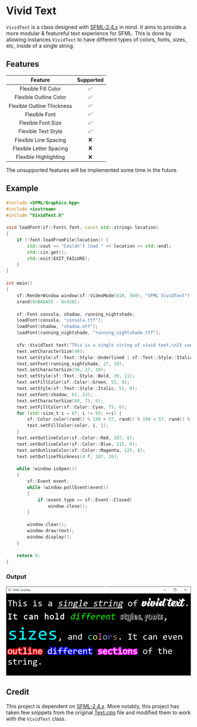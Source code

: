 # Vivid Text

`VividText` is a class designed with [SFML-2.4.x](https://github.com/SFML/SFML/tree/2.4.x) in mind. It aims to provide a more modular & featureful text experience for SFML. This is done by allowing instances `VividText` to have different types of colors, fonts, sizes, etc, inside of a single string.

## Features
| Feature                    | Supported          |
|:--------------------------:|:------------------:|
| Flexible Fill Color        | :white_check_mark: |
| Flexible Outline Color     | :white_check_mark: |
| Flexible Outline Thickness | :white_check_mark: |
| Flexible Font              | :white_check_mark: |
| Flexible Font Size         | :white_check_mark: |
| Flexible Text Style        | :white_check_mark: |
| Flexible Line Spacing      | :x:                |
| Flexible Letter Spacing    | :x:                |
| Flexible Highlighting      | :x:                |

The unsupported features will be implemented some time in the future.

## Example
```c++
#include <SFML/Graphics.hpp>
#include <iostream>
#include "VividText.h"

void loadFont(sf::Font& font, const std::string& location)
{
	if (!font.loadFromFile(location)) {
		std::cout << "Couldn't load " << location << std::endl;
		std::cin.get();
		std::exit(EXIT_FAILURE);
	}
}

int main()
{
	sf::RenderWindow window(sf::VideoMode(810, 360), "SFML VividText");
	srand(0xBADA55 - 0x420);

	sf::Font consola, shadow, running_nightshade;
	loadFont(consola, "consola.ttf");
	loadFont(shadow, "shadow.otf");
	loadFont(running_nightshade, "running_nightshade.ttf");

	sfv::VividText text("This is a single string of vivid text.\nIt can hold different styles, fonts,\nsizes, and colors. It can even\noutline different sections of the\nstring.", consola);
	text.setCharacterSize(40);
	text.setStyle(sf::Text::Style::Underlined | sf::Text::Style::Italic, 10, 13);
	text.setFont(running_nightshade, 27, 10);
	text.setCharacterSize(56, 27, 10);
	text.setStyle(sf::Text::Style::Bold, 39, 11);
	text.setFillColor(sf::Color::Green, 51, 9);
	text.setStyle(sf::Text::Style::Italic, 51, 9);
	text.setFont(shadow, 61, 13);
	text.setCharacterSize(80, 75, 6);
	text.setFillColor(sf::Color::Cyan, 75, 6);
	for (std::size_t i = 87; i != 93; ++i) {
		sf::Color color(rand() % 199 + 57, rand() % 199 + 57, rand() % 199 + 57);
		text.setFillColor(color, i, 1);
	}
	text.setOutlineColor(sf::Color::Red, 107, 8);
	text.setOutlineColor(sf::Color::Blue, 115, 9);
	text.setOutlineColor(sf::Color::Magenta, 125, 8);
	text.setOutlineThickness(4.f, 107, 26);

	while (window.isOpen())
	{
		sf::Event event;
		while (window.pollEvent(event))
		{
			if (event.type == sf::Event::Closed)
				window.close();
		}

		window.clear();
		window.draw(text);
		window.display();
	}

	return 0;
}
```
### Output
![Vivid Text Image](media/vivid_text_example.png)

## Credit
This project is dependent on [SFML-2.4.x](https://github.com/SFML/SFML/tree/2.4.x). More notably, this project has taken few snippets from the original [Text.cpp](https://github.com/SFML/SFML/blob/2.4.x/src/SFML/Graphics/Text.cpp) file and modified them to work with the `VividText` class.
